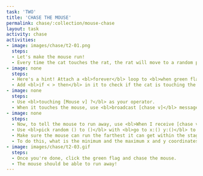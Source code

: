```yaml
---
task: 'TWO'
title: 'CHASE THE MOUSE'
permalink: chase/:collection/mouse-chase
layout: task
activity: chase
activities:
- image: images/chase/t2-01.png
  steps:
  - Let's make the mouse run!
  - Every time the cat touches the rat, the rat will move to a random position.
- image: none
  steps:
  - Here's a hint! Attach a <bl>forever</bl> loop to <bl>when green flag clicked</bl>.
  - Add <bl>if < > then</bl> in it to check if the cat is touching the mouse anytime.
- image: none
  steps:
  - Use <bl>touching [Mouse v] ?</bl> as your operator.
  - When it touches the mouse, use <bl>broadcast [chase v]</bl> message
- image: none
  steps:
  - Now, to tell the mouse to run away, use <bl>When I receive [chase v]</bl>
  - Use <bl>pick random () to ()</bl> with <bl>go to x:() y:()</bl> to make it run away to a random position.
  - Make sure the mouse can run the farthest it can get within the stage.
  - To do this, what is the minimum and the maximum x and y coordinates the mouse can reach?
- image: images/chase/t2-03.gif
  steps:
  - Once you're done, click the green flag and chase the mouse.
  - The mouse should be able to run away!
---
```

